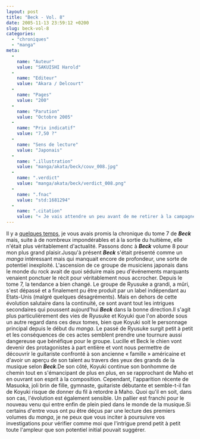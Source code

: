 ```yaml
---
layout: post
title: "Beck - Vol. 8"
date: 2005-11-13 23:59:12 +0200
slug: beck-vol-8
categories:
  - "chroniques"
  - "manga"
meta:
  -
    name: "Auteur"
    value: "SAKUISHI Harold"
  -
    name: "Editeur"
    value: "Akara / Delcourt"
  -
    name: "Pages"
    value: "200"
  -
    name: "Parution"
    value: "Octobre 2005"
  -
    name: "Prix indicatif"
    value: "7,50 ?"
  -
    name: "Sens de lecture"
    value: "Japonais"
  -
    name: ".illustration"
    value: "manga/akata/beck/couv_008.jpg"
  -
    name: ".verdict"
    value: "manga/akata/beck/verdict_008.png"
  -
    name: ".fnac"
    value: "std:1681294"
  -
    name: ".citation"
    value: "« Je vais attendre un peu avant de me retirer à la campagne. »"
---
```


Il y a [quelques temps](http://www.mangaleera.com/index.php/vive-la-rentree), je vous avais promis la chronique du tome 7 de **_Beck_** mais, suite à de nombreux impondérables et à la sortie du huitième, elle n'était plus véritablement d'actualité. Passons donc à **_Beck_** volume 8 pour mon plus grand plaisir.Jusqu'à présent **_Beck_** s'était présenté comme un _manga_ intéressant mais qui manquait encore de profondeur, une sorte de potentiel inexploité. L'ascension de ce groupe de musiciens japonais dans le monde du rock avait de quoi séduire mais peu d'événements marquants venaient ponctuer le récit pour véritablement nous accrocher. Depuis le tome 7, la tendance a bien changé. Le groupe de Ryusuke a grandi, a mûri, s'est dépassé et a finalement pu être produit par un label indépendant au Etats-Unis (malgré quelques désagréments). Mais en dehors de cette évolution salutaire dans la continuité, ce sont avant tout les intrigues secondaires qui poussent aujourd'hui **_Beck_** dans la bonne direction.Il s'agit plus particulièrement des vies de Ryusuke et Koyuki que l'on aborde sous un autre regard dans ces deux tomes, bien que Koyuki soit le personnage principal depuis le début du _manga_. Le passé de Ryusuke surgit petit à petit et les conséquences de ces actes semblent prendre une tournure aussi dangereuse que bénéfique pour le groupe. Lucille et Beck le chien vont devenir des protagonistes à part entière et vont nous permettre de découvrir le guitariste confronté à son ancienne « famille » américaine et d'avoir un aperçu de son talent au travers des yeux des grands de la musique selon **_Beck_**.De son côté, Koyuki continue son bonhomme de chemin tout en s'émancipant de plus en plus, en se rapprochant de Maho et en ouvrant son esprit à la composition. Cependant, l'apparition récente de Masuoka, joli brin de fille, gymnaste, guitariste débutante et semble-t-il fan de Koyuki risque de donner du fil à retordre à Maho. Quoi qu'il en soit, dans son cas, l'évolution est également sensible. Un pallier est franchi pour le nouveau venu qui entre enfin de plein pied dans le monde de la musique.Si certains d'entre vous ont pu être déçus par une lecture des premiers volumes du _manga_, je ne peux que vous inciter à poursuivre vos investigations pour vérifier comme moi que l'intrigue prend petit à petit toute l'ampleur que son potentiel initial pouvait suggérer.